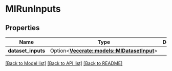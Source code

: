 # MlRunInputs

## Properties

Name | Type | Description | Notes
------------ | ------------- | ------------- | -------------
**dataset_inputs** | Option<[**Vec<crate::models::MlDatasetInput>**](MlDatasetInput.md)> |  | [optional]

[[Back to Model list]](../README.md#documentation-for-models) [[Back to API list]](../README.md#documentation-for-api-endpoints) [[Back to README]](../README.md)



